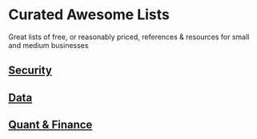 # Curated Awesome Lists
Great lists of free, or reasonably priced, references & resources for small and medium businesses

## [Security](https://github.com/shadow-lake-partners/resources/tree/main/Curated%20Awesome%20Lists/Security)
## [Data](https://github.com/shadow-lake-partners/resources/tree/main/Curated%20Awesome%20Lists/Data)
## [Quant & Finance](https://github.com/shadow-lake-partners/resources/tree/main/Curated%20Awesome%20Lists/Quant%20%26%20Finance)


